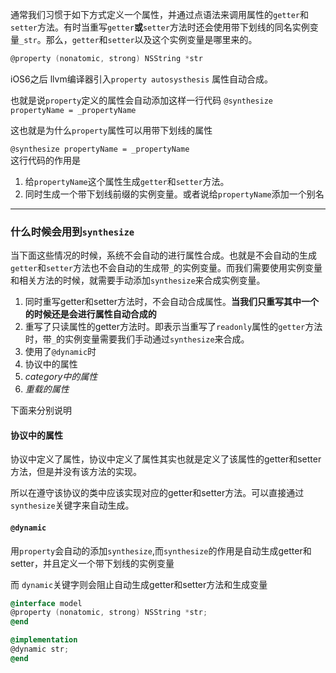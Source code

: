 通常我们习惯于如下方式定义一个属性，并通过点语法来调用属性的`getter`和`setter`方法。有时当重写`getter`__或__`setter`方法时还会使用带下划线的同名实例变量`_str`。那么，`getter`和`setter`以及这个实例变量是哪里来的。

```objective-c
@property (nonatomic, strong) NSString *str
```

iOS6之后 llvm编译器引入`property autosysthesis` 属性自动合成。    

也就是说`property`定义的属性会自动添加这样一行代码 `@synthesize propertyName = _propertyName`    

这也就是为什么`property`属性可以用带下划线的属性


`@synthesize propertyName = _propertyName`   
这行代码的作用是
1. 给`propertyName`这个属性生成`getter`和`setter`方法。
2. 同时生成一个带下划线前缀的实例变量。或者说给`propertyName`添加一个别名

***

### 什么时候会用到`synthesize`

当下面这些情况的时候，系统不会自动的进行属性合成。也就是不会自动的生成`getter`和`setter`方法也不会自动的生成带`_`的实例变量。而我们需要使用实例变量和相关方法的时候，就需要手动添加`synthesize`来合成实例变量。

1. 同时重写getter和setter方法时，不会自动合成属性。__当我们只重写其中一个的时候还是会进行属性自动合成的__
2. 重写了只读属性的getter方法时。即表示当重写了`readonly`属性的`getter`方法时，带`_`的实例变量需要我们手动通过`synthesize`来合成。
3. 使用了`@dynamic`时
4. 协议中的属性
5. _category中的属性_
6. _重载的属性_

下面来分别说明

#### 协议中的属性
协议中定义了属性，协议中定义了属性其实也就是定义了该属性的getter和setter方法，但是并没有该方法的实现。

所以在遵守该协议的类中应该实现对应的getter和setter方法。可以直接通过`synthesize`关键字来自动生成。


#### `@dynamic`

用`property`会自动的添加`synthesize`,而`synthesize`的作用是自动生成getter和setter，并且定义一个带下划线的实例变量

而 `dynamic`关键字则会阻止自动生成getter和setter方法和生成变量

```objective-c
@interface model
@property (nonatomic, strong) NSString *str;
@end

@implementation
@dynamic str;
@end
```

